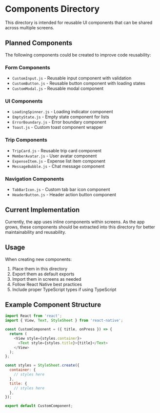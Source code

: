 # Components Directory

This directory is intended for reusable UI components that can be shared across multiple screens.

## Planned Components

The following components could be created to improve code reusability:

### Form Components
- `CustomInput.js` - Reusable input component with validation
- `CustomButton.js` - Reusable button component with loading states
- `CustomModal.js` - Reusable modal component

### UI Components
- `LoadingSpinner.js` - Loading indicator component
- `EmptyState.js` - Empty state component for lists
- `ErrorBoundary.js` - Error boundary component
- `Toast.js` - Custom toast component wrapper

### Trip Components
- `TripCard.js` - Reusable trip card component
- `MemberAvatar.js` - User avatar component
- `ExpenseItem.js` - Expense list item component
- `MessageBubble.js` - Chat message component

### Navigation Components
- `TabBarIcon.js` - Custom tab bar icon component
- `HeaderButton.js` - Header action button component

## Current Implementation

Currently, the app uses inline components within screens. As the app grows, these components should be extracted into this directory for better maintainability and reusability.

## Usage

When creating new components:

1. Place them in this directory
2. Export them as default exports
3. Import them in screens as needed
4. Follow React Native best practices
5. Include proper TypeScript types if using TypeScript

## Example Component Structure

```javascript
import React from 'react';
import { View, Text, StyleSheet } from 'react-native';

const CustomComponent = ({ title, onPress }) => {
  return (
    <View style={styles.container}>
      <Text style={styles.title}>{title}</Text>
    </View>
  );
};

const styles = StyleSheet.create({
  container: {
    // styles here
  },
  title: {
    // styles here
  },
});

export default CustomComponent;
```
